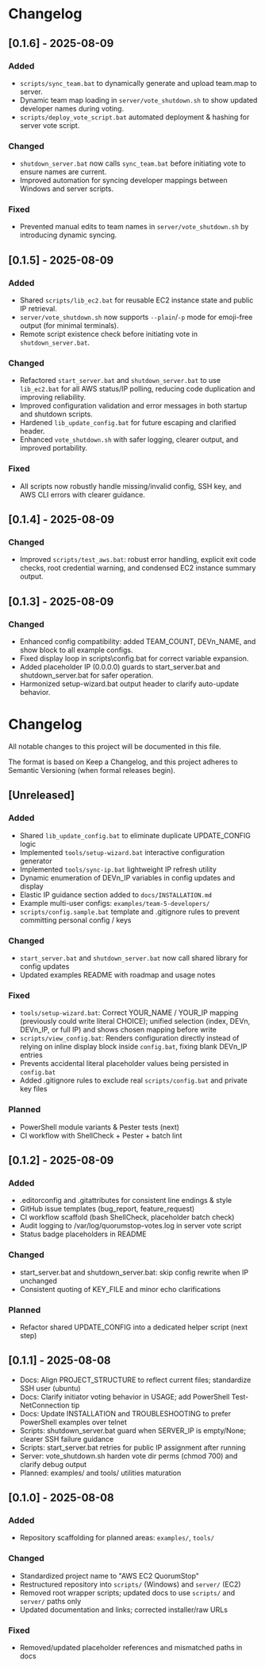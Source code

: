 # Changelog

## [0.1.6] - 2025-08-09
### Added
- `scripts/sync_team.bat` to dynamically generate and upload team.map to server.
- Dynamic team map loading in `server/vote_shutdown.sh` to show updated developer names during voting.
- `scripts/deploy_vote_script.bat` automated deployment & hashing for server vote script.
### Changed
- `shutdown_server.bat` now calls `sync_team.bat` before initiating vote to ensure names are current.
- Improved automation for syncing developer mappings between Windows and server scripts.
### Fixed
- Prevented manual edits to team names in `server/vote_shutdown.sh` by introducing dynamic syncing.

## [0.1.5] - 2025-08-09
### Added
- Shared `scripts/lib_ec2.bat` for reusable EC2 instance state and public IP retrieval.
- `server/vote_shutdown.sh` now supports `--plain`/`-p` mode for emoji-free output (for minimal terminals).
- Remote script existence check before initiating vote in `shutdown_server.bat`.
### Changed
- Refactored `start_server.bat` and `shutdown_server.bat` to use `lib_ec2.bat` for all AWS status/IP polling, reducing code duplication and improving reliability.
- Improved configuration validation and error messages in both startup and shutdown scripts.
- Hardened `lib_update_config.bat` for future escaping and clarified header.
- Enhanced `vote_shutdown.sh` with safer logging, clearer output, and improved portability.
### Fixed
- All scripts now robustly handle missing/invalid config, SSH key, and AWS CLI errors with clearer guidance.

## [0.1.4] - 2025-08-09
### Changed
- Improved `scripts/test_aws.bat`: robust error handling, explicit exit code checks, root credential warning, and condensed EC2 instance summary output.

## [0.1.3] - 2025-08-09
### Changed
- Enhanced config compatibility: added TEAM_COUNT, DEVn_NAME, and show block to all example configs.
- Fixed display loop in scripts\config.bat for correct variable expansion.
- Added placeholder IP (0.0.0.0) guards to start_server.bat and shutdown_server.bat for safer operation.
- Harmonized setup-wizard.bat output header to clarify auto-update behavior.

# Changelog

All notable changes to this project will be documented in this file.

The format is based on Keep a Changelog, and this project adheres to Semantic Versioning (when formal releases begin).

## [Unreleased]
### Added
- Shared `lib_update_config.bat` to eliminate duplicate UPDATE_CONFIG logic
- Implemented `tools/setup-wizard.bat` interactive configuration generator
- Implemented `tools/sync-ip.bat` lightweight IP refresh utility
- Dynamic enumeration of DEVn_IP variables in config updates and display
- Elastic IP guidance section added to `docs/INSTALLATION.md`
- Example multi-user configs: `examples/team-5-developers/`
- `scripts/config.sample.bat` template and .gitignore rules to prevent committing personal config / keys
### Changed
- `start_server.bat` and `shutdown_server.bat` now call shared library for config updates
- Updated examples README with roadmap and usage notes
### Fixed
- `tools/setup-wizard.bat`: Correct YOUR_NAME / YOUR_IP mapping (previously could write literal CHOICE); unified selection (index, DEVn, DEVn_IP, or full IP) and shows chosen mapping before write
- `scripts/view_config.bat`: Renders configuration directly instead of relying on inline display block inside `config.bat`, fixing blank DEVn_IP entries
- Prevents accidental literal placeholder values being persisted in `config.bat`
- Added .gitignore rules to exclude real `scripts/config.bat` and private key files
### Planned
- PowerShell module variants & Pester tests (next)
- CI workflow with ShellCheck + Pester + batch lint

## [0.1.2] - 2025-08-09
### Added
- .editorconfig and .gitattributes for consistent line endings & style
- GitHub issue templates (bug_report, feature_request)
- CI workflow scaffold (bash ShellCheck, placeholder batch check)
- Audit logging to /var/log/quorumstop-votes.log in server vote script
- Status badge placeholders in README

### Changed
- start_server.bat and shutdown_server.bat: skip config rewrite when IP unchanged
- Consistent quoting of KEY_FILE and minor echo clarifications

### Planned
- Refactor shared UPDATE_CONFIG into a dedicated helper script (next step)

## [0.1.1] - 2025-08-08
- Docs: Align PROJECT_STRUCTURE to reflect current files; standardize SSH user (ubuntu)
- Docs: Clarify initiator voting behavior in USAGE; add PowerShell Test-NetConnection tip
- Docs: Update INSTALLATION and TROUBLESHOOTING to prefer PowerShell examples over telnet
- Scripts: shutdown_server.bat guard when SERVER_IP is empty/None; clearer SSH failure guidance
- Scripts: start_server.bat retries for public IP assignment after running
- Server: vote_shutdown.sh harden vote dir perms (chmod 700) and clarify debug output
- Planned: examples/ and tools/ utilities maturation

## [0.1.0] - 2025-08-08
### Added
- Repository scaffolding for planned areas: `examples/`, `tools/`

### Changed
- Standardized project name to "AWS EC2 QuorumStop"
- Restructured repository into `scripts/` (Windows) and `server/` (EC2)
- Removed root wrapper scripts; updated docs to use `scripts/` and `server/` paths only
- Updated documentation and links; corrected installer/raw URLs

### Fixed
- Removed/updated placeholder references and mismatched paths in docs
